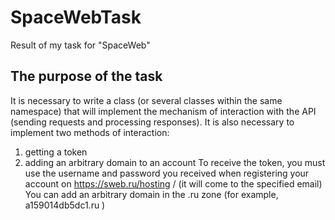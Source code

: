  # SpaceWebTask
 Result of my task for "SpaceWeb"

## The purpose of the task
It is necessary to write a class (or several classes within the same namespace) that will implement the mechanism of interaction with the API (sending requests and processing responses). It is also necessary to implement two methods of interaction:
1. getting a token
2. adding an arbitrary domain to an account
To receive the token, you must use the username and password you received when registering your account on https://sweb.ru/hosting / (it will come to the specified email)
You can add an arbitrary domain in the .ru zone (for example, a159014db5dc1.ru )
